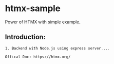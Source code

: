 # htmx-sample
Power of HTMX with simple example.
## Introduction:
    1. Backend with Node.js using express server....

`Offical Doc: https://htmx.org/`
